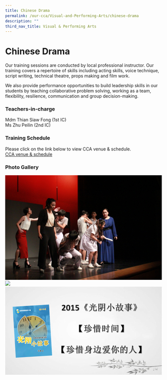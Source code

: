 ```yaml
---
title: Chinese Drama
permalink: /our-cca/Visual-and-Performing-Arts/chinese-drama
description: ""
third_nav_title: Visual & Performing Arts
---
```

# Chinese Drama

Our training sessions are conducted by local professional instructor. Our training covers a repertoire of skills including acting skills, voice technique, script writing, technical theatre, props making and film work. 

We also provide performance opportunities to build leadership skills in our students by teaching collaborative problem solving, working as a team, flexibility, resilience, communication and group decision-making.

  

### Teachers-in-charge
Mdm Thian Siaw Fong (1st IC)   
Ms Zhu Peilin (2nd IC)

### Training Schedule
Please click on the link below to view CCA venue & schedule.   
[CCA venue & schedule](https://chungchenghighyishun-moe-edu-sg-admin.cwp.sg/useful-links/parents/cca-venue-n-schedule)

### Photo Gallery

![](/images/2e4001676_62567.jpg)
![](/images/c417adbb1_62568.jpg)
![](/images/51fdb389a_62569.png)